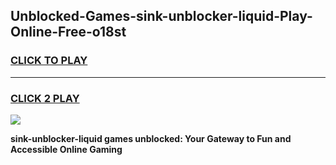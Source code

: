 
## Unblocked-Games-sink-unblocker-liquid-Play-Online-Free-o18st
<h3>
<a href="https://premium76.site?title=sink-unblocker-liquid&ref=26A">CLICK TO PLAY</a></h3>
<hr>

<h3>
<a href="https://premium76.site?title=sink-unblocker-liquid&ref=26A">CLICK 2 PLAY</a>
  
</h3>

<a href="https://premium76.site?title=sink-unblocker-liquid&ref=26A"><img src="https://clearcache.store/games.png"></a>


**sink-unblocker-liquid games unblocked: Your Gateway to Fun and Accessible Online Gaming**
